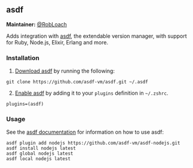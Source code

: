 ## asdf

**Maintainer:** [@RobLoach](https://github.com/RobLoach)

Adds integration with [asdf](https://github.com/asdf-vm/asdf), the extendable
version manager, with support for Ruby, Node.js, Elixir, Erlang and more.

### Installation

1. [Download asdf](https://asdf-vm.com/guide/getting-started.html#_2-download-asdf)
   by running the following:

```
git clone https://github.com/asdf-vm/asdf.git ~/.asdf
```

2. [Enable asdf](https://asdf-vm.com/guide/getting-started.html#_3-install-asdf)
   by adding it to your `plugins` definition in `~/.zshrc`.

```
plugins=(asdf)
```

### Usage

See the
[asdf documentation](https://asdf-vm.com/guide/getting-started.html#_4-install-a-plugin)
for information on how to use asdf:

```
asdf plugin add nodejs https://github.com/asdf-vm/asdf-nodejs.git
asdf install nodejs latest
asdf global nodejs latest
asdf local nodejs latest
```

